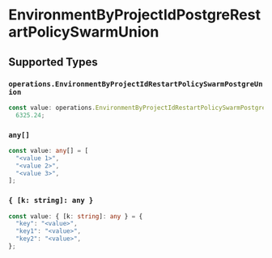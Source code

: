 # EnvironmentByProjectIdPostgreRestartPolicySwarmUnion


## Supported Types

### `operations.EnvironmentByProjectIdRestartPolicySwarmPostgreUnion`

```typescript
const value: operations.EnvironmentByProjectIdRestartPolicySwarmPostgreUnion =
  6325.24;
```

### `any[]`

```typescript
const value: any[] = [
  "<value 1>",
  "<value 2>",
  "<value 3>",
];
```

### `{ [k: string]: any }`

```typescript
const value: { [k: string]: any } = {
  "key": "<value>",
  "key1": "<value>",
  "key2": "<value>",
};
```

